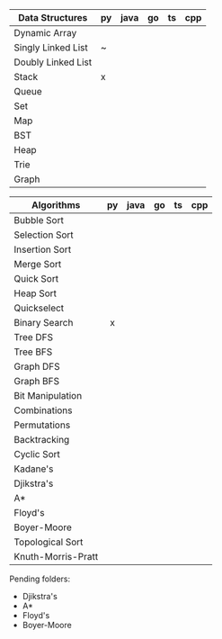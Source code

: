 | Data Structures    | py | java | go | ts | cpp |
|--------------------|----|------|----|----|-----|
| Dynamic Array      |    |      |    |    |     |
| Singly Linked List | ~  |      |    |    |     |
| Doubly Linked List |    |      |    |    |     |
| Stack              | x  |      |    |    |     |
| Queue              |    |      |    |    |     |
| Set                |    |      |    |    |     |
| Map                |    |      |    |    |     |
| BST                |    |      |    |    |     |
| Heap               |    |      |    |    |     |
| Trie               |    |      |    |    |     |
| Graph              |    |      |    |    |     |

| Algorithms         | py | java | go | ts | cpp |
|--------------------|:--:|:----:|:--:|:--:|:---:|
| Bubble Sort        |    |      |    |    |     |
| Selection Sort     |    |      |    |    |     |
| Insertion Sort     |    |      |    |    |     |
| Merge Sort         |    |      |    |    |     |
| Quick Sort         |    |      |    |    |     |
| Heap Sort          |    |      |    |    |     |
| Quickselect        |    |      |    |    |     |
| Binary Search      | x  |      |    |    |     |
| Tree DFS           |    |      |    |    |     |
| Tree BFS           |    |      |    |    |     |
| Graph DFS          |    |      |    |    |     |
| Graph BFS          |    |      |    |    |     |
| Bit Manipulation   |    |      |    |    |     |
| Combinations       |    |      |    |    |     |
| Permutations       |    |      |    |    |     |
| Backtracking       |    |      |    |    |     |
| Cyclic Sort        |    |      |    |    |     |
| Kadane's           |    |      |    |    |     |
| Djikstra's         |    |      |    |    |     |
| A*                 |    |      |    |    |     |
| Floyd's            |    |      |    |    |     |
| Boyer-Moore        |    |      |    |    |     |
| Topological Sort   |    |      |    |    |     |
| Knuth-Morris-Pratt |    |      |    |    |     |

Pending folders:

- Djikstra's
- A*
- Floyd's
- Boyer-Moore
